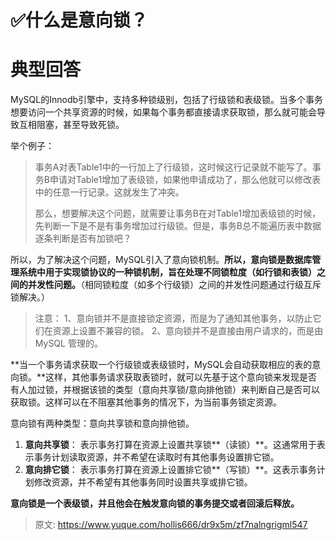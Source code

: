 # ✅什么是意向锁？


# 典型回答

MySQL的Innodb引擎中，支持多种锁级别，包括了行级锁和表级锁。当多个事务想要访问一个共享资源的时候，如果每个事务都直接请求获取锁，那么就可能会导致互相阻塞，甚至导致死锁。

举个例子：

> 事务A对表Table1中的一行加上了行级锁，这时候这行记录就不能写了。事务B申请对Table1增加了表级锁，如果他申请成功了，那么他就可以修改表中的任意一行记录。这就发生了冲突。
> 
> 那么，想要解决这个问题，就需要让事务B在对Table1增加表级锁的时候，先判断一下是不是有事务增加过行级锁。但是，事务B总不能遍历表中数据逐条判断是否有加锁吧？


所以，为了解决这个问题，MySQL引入了意向锁机制。**所以，意向锁是数据库管理系统中用于实现锁协议的一种锁机制，旨在处理不同锁粒度（如行锁和表锁）之间的并发性问题。**（相同锁粒度（如多个行级锁）之间的并发性问题通过行级互斥锁解决。）

> 注意：
> 1、意向锁并不是直接锁定资源，而是为了通知其他事务，以防止它们在资源上设置不兼容的锁。
> 2、意向锁并不是直接由用户请求的，而是由 MySQL 管理的。


**当一个事务请求获取一个行级锁或表级锁时，MySQL会自动获取相应的表的意向锁。**这样，其他事务请求获取表锁时，就可以先基于这个意向锁来发现是否有人加过锁，并根据该锁的类型（意向共享锁/意向排他锁）来判断自己是否可以获取锁。这样可以在不阻塞其他事务的情况下，为当前事务锁定资源。

意向锁有两种类型：意向共享锁和意向排他锁。

1. **意向共享锁**： 表示事务打算在资源上设置共享锁**（读锁）**。这通常用于表示事务计划读取资源，并不希望在读取时有其他事务设置排它锁。
2. **意向排它锁**： 表示事务打算在资源上设置排它锁**（写锁）**。这表示事务计划修改资源，并不希望有其他事务同时设置共享或排它锁。

**意向锁是一个表级锁，并且他会在触发意向锁的事务提交或者回滚后释放。**


> 原文: <https://www.yuque.com/hollis666/dr9x5m/zf7nalngrigml547>